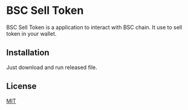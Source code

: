# BSC Sell Token

BSC Sell Token is a application to interact with BSC chain.
It use to sell token in your wallet.

## Installation

Just download and run released file.

## License
[MIT](https://choosealicense.com/licenses/mit/)
